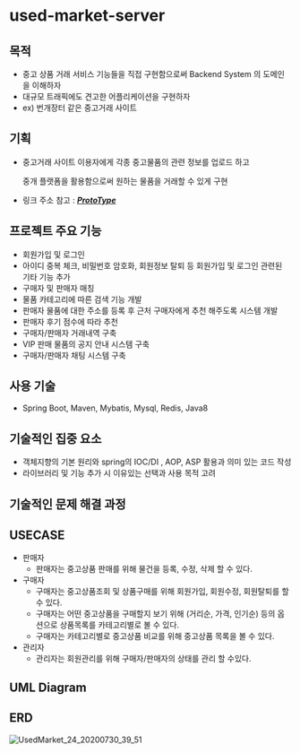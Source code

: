 # used-market-server
목적
---
- 중고 상품 거래 서비스 기능들을 직접 구현함으로써 Backend System 의 도메인을 이해하자
- 대규모 트래픽에도 견고한 어플리케이션을 구현하자
- ex) 번개장터 같은 중고거래 사이트

기획
---
- 중고거래 사이트 이용자에게 각종 중고물품의 관련 정보를 업로드 하고

  중개 플랫폼을 활용함으로써 원하는 물품을 거래할 수 있게 구현 
- 링크 주소 참고 : [___ProtoType___](https://ovenapp.io/view/13BY4Qal4SIcxWWFthfgSUuKNDYQFX8W/02wYI)

프로젝트 주요 기능
---
- 회원가입 및 로그인
- 아이디 중복 체크, 비밀번호 암호화, 회원정보 탈퇴 등 회원가입 및 로그인 관련된 기타 기능 추가
- 구매자 및 판매자 매칭
- 물품 카테고리에 따른 검색 기능 개발
- 판매자 물품에 대한 주소를 등록 후 근처 구매자에게 추천 해주도록 시스템 개발
- 판매자 후기 점수에 따라 추천
- 구매자/판매자 거래내역 구축
- VIP 판매 물품의 공지 안내 시스템 구축
- 구매자/판매자 채팅 시스템 구축

사용 기술
---
- Spring Boot, Maven, Mybatis, Mysql, Redis, Java8

기술적인 집중 요소
---
- 객체지향의 기본 원리와 spring의 IOC/DI , AOP, ASP 활용과  의미 있는 코드 작성
- 라이브러리 및 기능 추가 시 이유있는 선택과 사용 목적 고려

기술적인 문제 해결 과정
---

USECASE
---
- 판매자
  - 판매자는 중고상품 판매를 위해 물건을 등록, 수정, 삭제 할 수 있다.
- 구매자
  - 구매자는 중고상품조회 및 상품구매를 위해 회원가입, 회원수정, 회원탈퇴를 할 수 있다.
  - 구매자는 어떤 중고상품을 구매할지 보기 위해 (거리순, 가격, 인기순) 등의 옵션으로 상품목록를 카테고리별로 볼 수 있다.
  - 구매자는 카테고리별로 중고상품 비교를 위해 중고상품 목록을 볼 수 있다.
- 관리자
  - 관리자는 회원관리를 위해 구매자/판매자의 상태를 관리 할 수있다.
  
UML Diagram
---

ERD
---
![UsedMarket_24_20200730_39_51](https://user-images.githubusercontent.com/61732452/88840524-98ed7100-d217-11ea-9b76-8043edc17326.png)

